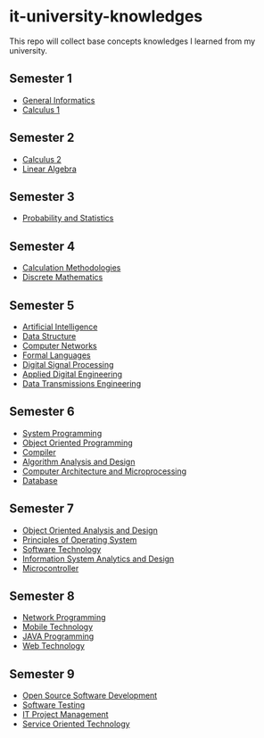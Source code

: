 # it-university-knowledges
This repo will collect base concepts knowledges I learned from my university.

## Semester 1

- [General Informatics][General Informatics]
- [Calculus 1][Calculus 1]
  
## Semester 2

- [Calculus 2][Calculus 2]
- [Linear Algebra][Linear Algebra]

## Semester 3

- [Probability and Statistics][Probability and Statistics]

## Semester 4

- [Calculation Methodologies][Calculation Methodologies]
- [Discrete Mathematics][Discrete Mathematics]

## Semester 5

- [Artificial Intelligence][Artificial Intelligence]
- [Data Structure][Data Structure]
- [Computer Networks][Computer Networks]
- [Formal Languages][Formal Languages]
- [Digital Signal Processing][Digital Signal Processing]
- [Applied Digital Engineering][Applied Digital Engineering]
- [Data Transmissions Engineering][Data Transmissions Engineering]

## Semester 6

- [System Programming][System Programming]
- [Object Oriented Programming][Object Oriented Programming]
- [Compiler][Compiler]
- [Algorithm Analysis and Design][Algorithm Analysis and Design]
- [Computer Architecture and Microprocessing][Computer Architecture and Microprocessing]
- [Database][Database]

## Semester 7

- [Object Oriented Analysis and Design][Object Oriented Analysis and Design]
- [Principles of Operating System][Principles of Operating System]
- [Software Technology][Software Engineering]
- [Information System Analytics and Design][Information System Analytics and Design]
- [Microcontroller][Microcontroller]

## Semester 8

- [Network Programming][Network Programming]
- [Mobile Technology][Mobile Technology]
- [JAVA Programming][JAVA Programming]
- [Web Technology][Web Technology]

## Semester 9

- [Open Source Software Development][Open Source Software Development]
- [Software Testing][Software Testing]
- [IT Project Management][IT Project Management]
- [Service Oriented Technology][Service Oriented Technology]

[Calculus 1]: #
[General Informatics]: #
[Calculus 2]: #
[Linear Algebra]: #
[Probability and Statistics]: #
[Calculation Methodologies]: #
[Discrete Mathematics]: #
[Artificial Intelligence]: #
[Data Structure]: #
[Computer Networks]: #
[Formal Languages]: #
[Digital Signal Processing]: ./doc/sem5.digital-signal-processing.md
[Applied Digital Engineering]: ./doc/sem5.applied-digital-engineering.md
[Data Transmissions Engineering]: ./doc/sem5.data-transmissions-engineering.md
[System Programming]: ./doc/sem6.sytem-programming.md
[Object Oriented Programming]: ./doc/sem6.object-oriented-programming.md
[Compiler]: ./doc/sem6.compiler.md
[Algorithm Analysis and Design]: ./doc/sem6.algorithm-analysis-and-design.md
[Computer Architecture and Microprocessing]: ./doc/sem6.computer-architecture-and-microprocessing.md
[Database]: ./doc/sem6.database.md
[Object Oriented Analysis and Design]: ./doc/sem7.object-oriented-analysis-and-design.md
[Principles of Operating System]: ./doc/sem7.principles-of-operating-system.md
[Software Engineering]: ./doc/sem7.software-engineering.md
[Information System Analytics and Design]: ./doc/sem7.information-system-analytics-and-design.md
[Microcontroller]: ./doc/sem7.microcontroller.md
[Network Programming]: ./doc/sem8.network-programming.md
[Mobile Technology]: ./doc/sem8.mobile-technology.md
[JAVA Programming]: ./doc/sem8.java-programming.md
[Web Technology]: ./doc/sem8.web-technology.md
[Open Source Software Development]: ./doc/sem9.open-source-software-development.md
[Software Testing]: ./doc/sem9.software-testing.md
[IT Project Management]: ./doc/sem9.it-project-management.md
[Service Oriented Technology]: ./doc/sem9.service-oriented-technology.md
